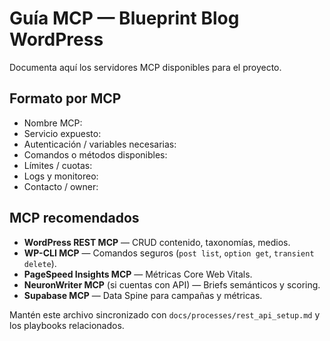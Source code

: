 # Guía MCP — Blueprint Blog WordPress

Documenta aquí los servidores MCP disponibles para el proyecto.

## Formato por MCP
- Nombre MCP:
- Servicio expuesto:
- Autenticación / variables necesarias:
- Comandos o métodos disponibles:
- Límites / cuotas:
- Logs y monitoreo:
- Contacto / owner:

## MCP recomendados
- **WordPress REST MCP** — CRUD contenido, taxonomías, medios.
- **WP-CLI MCP** — Comandos seguros (`post list`, `option get`, `transient delete`).
- **PageSpeed Insights MCP** — Métricas Core Web Vitals.
- **NeuronWriter MCP** (si cuentas con API) — Briefs semánticos y scoring.
- **Supabase MCP** — Data Spine para campañas y métricas.

Mantén este archivo sincronizado con `docs/processes/rest_api_setup.md` y los playbooks relacionados.
